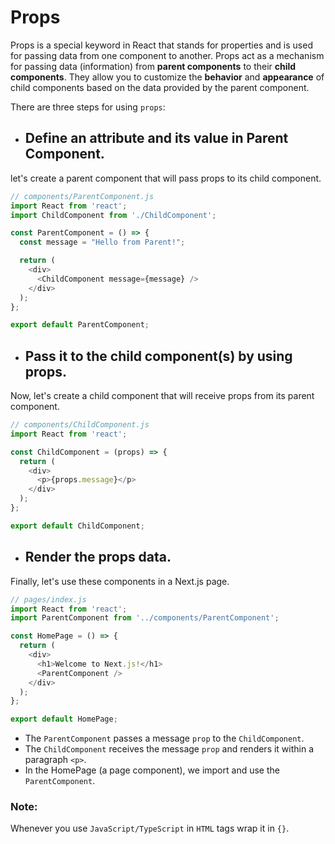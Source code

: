 # Props
Props is a special keyword in React that stands for properties and is used for passing data from one component to another. Props act as a mechanism for passing data (information) from **parent components** to their **child components**. They allow you to customize the **behavior** and **appearance** of child components based on the data provided by the parent component.

There are three steps for using `props`:

* ## Define an attribute and its value in Parent Component.
let's create a parent component that will pass props to its child component.

```typescript
// components/ParentComponent.js
import React from 'react';
import ChildComponent from './ChildComponent';

const ParentComponent = () => {
  const message = "Hello from Parent!";

  return (
    <div>
      <ChildComponent message={message} />
    </div>
  );
};

export default ParentComponent;

```

* ## Pass it to the child component(s) by using props.
Now, let's create a child component that will receive props from its parent component.

```typescript
// components/ChildComponent.js
import React from 'react';

const ChildComponent = (props) => {
  return (
    <div>
      <p>{props.message}</p>
    </div>
  );
};

export default ChildComponent;

```

* ## Render the props data.
Finally, let's use these components in a Next.js page.

```typescript
// pages/index.js
import React from 'react';
import ParentComponent from '../components/ParentComponent';

const HomePage = () => {
  return (
    <div>
      <h1>Welcome to Next.js!</h1>
      <ParentComponent />
    </div>
  );
};

export default HomePage;
```
- The `ParentComponent` passes a message `prop` to the `ChildComponent`.
- The `ChildComponent` receives the message `prop` and renders it within a paragraph `<p>`.
- In the HomePage (a page component), we import and use the `ParentComponent`.


### Note:
Whenever you use `JavaScript/TypeScript` in `HTML` tags wrap it in `{}`.